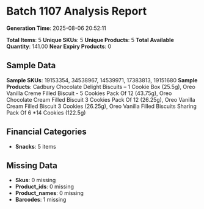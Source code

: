 # Batch 1107 Analysis Report

**Generation Time**: 2025-08-06 20:52:11

**Total Items**: 5
**Unique SKUs**: 5
**Unique Products**: 5
**Total Available Quantity**: 141.00
**Near Expiry Products**: 0

## Sample Data
**Sample SKUs**: 19153354, 34538967, 14539971, 17383813, 19151680
**Sample Products**: Cadbury Chocolate Delight Biscuits – 1 Cookie Box (25.5g), Oreo Vanilla Creme Filled Biscuit - 5 Cookies Pack Of 12 (43.75g), Oreo Chocolate Cream Filled Biscuit 3 Cookies Pack Of 12 (26.25g), Oreo Vanilla Cream Filled Biscuit 3 Cookies (26.25g), Oreo Vanilla Filled Biscuits Sharing Pack Of 6 *14 Cookies (122.5g)

## Financial Categories
- **Snacks**: 5 items

## Missing Data
- **Skus**: 0 missing
- **Product_ids**: 0 missing
- **Product_names**: 0 missing
- **Barcodes**: 1 missing
